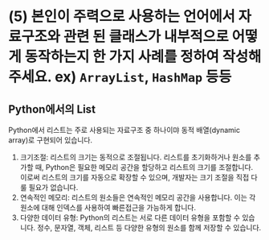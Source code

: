 # (5) 본인이 주력으로 사용하는 언어에서 자료구조와 관련 된 클래스가 내부적으로 어떻게 동작하는지 한 가지 사례를 정하여 작성해주세요. ex) `ArrayList`, `HashMap` 등등

## Python에서의 List
Python에서 리스트는 주로 사용되는 자료구조 중 하나이먀 동적 배열(dynamic array)로 구현되어 있습니다.

1. 크기조절: 리스트의 크기는 동적으로 조절됩니다. 리스트를 초기화하거나 원소를 추가할 때, Python은 필요한 메모리 공간을 할당하고 리스트의 크기를 조절합니다. 이로써 리스트의 크기를 자동으로 확장할 수 있으며, 개발자는 크기 조절을 직접 다룰 필요가 없습니다.
2. 연속적인 메모리: 리스트의 원소들은 연속적인 메모리 공간을 사용합니다. 이는 각 원소에 대해 인덱스를 사용하여 빠른접근을 가능하게 합니다.
3. 다양한 데이터 유형: Python의 리스트는 서로 다른 데이터 유형을 포함할 수 있습니다. 정수, 문자열, 객체, 리스트 등 다양한 유형의 원소를 함께 저장할 수 있습니다.